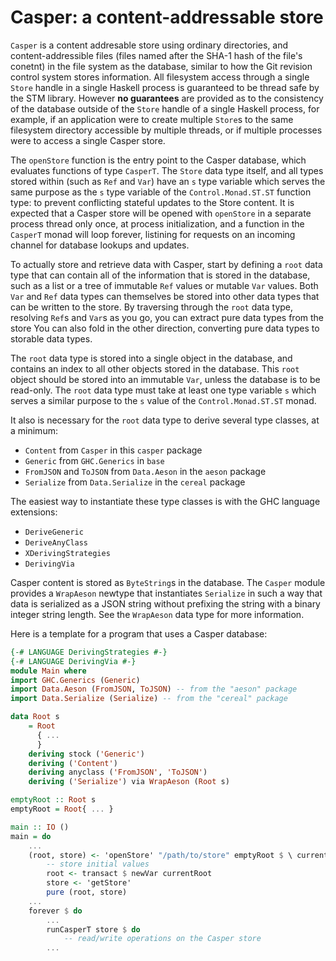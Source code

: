 # Casper: a content-addressable store

`Casper` is a content addresable store using ordinary directories, and
content-addressible files (files named after the SHA-1 hash of the file's
conetnt) in the file system as the database, similar to how the Git revision
control system stores information. All filesystem access through a single
`Store` handle in a single Haskell process is guaranteed to be thread safe by
the STM library. However **no guarantees** are provided as to the consistency
of the database outside of the `Store` handle of a single Haskell process, for
example, if an application were to create multiple `Store`s to the same
filesystem directory accessible by multiple threads, or if multiple processes
were to access a single Casper store.

The `openStore` function is the entry point to the Casper database, which
evaluates functions of type `CasperT`. The `Store` data type itself, and all
types stored within (such as `Ref` and `Var`) have an `s` type variable which
serves the same purpose as the `s` type variable of the `Control.Monad.ST.ST`
function type: to prevent conflicting stateful updates to the Store content. It
is expected that a Casper store will be opened with `openStore` in a separate
process thread only once, at process initialization, and a function in the
`CasperT` monad will loop forever, listining for requests on an incoming
channel for database lookups and updates.

To actually store and retrieve data with Casper, start by defining a `root`
data type that can contain all of the information that is stored in the
database, such as a list or a tree of immutable `Ref` values or mutable `Var`
values. Both `Var` and `Ref` data types can themselves be stored into other
data types that can be written to the store. By traversing through the `root`
data type, resolving `Ref`s and `Var`s as you go, you can extract pure data
types from the store You can also fold in the other direction, converting pure
data types to storable data types.

The `root` data type is stored into a single object in the database, and
contains an index to all other objects stored in the database. This `root`
object should be stored into an immutable `Var`, unless the database is to be
read-only. The `root` data type must take at least one type variable `s` which
serves a similar purpose to the `s` value of the `Control.Monad.ST.ST` monad.

It also is necessary for the `root` data type to derive several type classes,
at a minimum:

  - `Content` from `Casper` in this `casper` package
  - `Generic` from `GHC.Generics` in `base`
  - `FromJSON` and `ToJSON` from `Data.Aeson` in the `aeson` package
  - `Serialize` from `Data.Serialize` in the `cereal` package

The easiest way to instantiate these type classes is with the GHC language
extensions:

  - `DeriveGeneric`
  - `DeriveAnyClass`
  - `XDerivingStrategies`
  - `DerivingVia`

Casper content is stored as `ByteString`s in the database. The `Casper` module
provides a `WrapAeson` newtype that instantiates `Serialize` in such a way that
data is serialized as a JSON string without prefixing the string with a binary
integer string length. See the `WrapAeson` data type for more information.

Here is a template for a program that uses a Casper database:

```haskell
{-# LANGUAGE DerivingStrategies #-}
{-# LANGUAGE DerivingVia #-}
module Main where
import GHC.Generics (Generic)
import Data.Aeson (FromJSON, ToJSON) -- from the "aeson" package
import Data.Serialize (Serialize) -- from the "cereal" package

data Root s
    = Root
      { ...
      }
    deriving stock ('Generic')
    deriving ('Content')
    deriving anyclass ('FromJSON', 'ToJSON')
    deriving ('Serialize') via WrapAeson (Root s)

emptyRoot :: Root s
emptyRoot = Root{ ... }

main :: IO ()
main = do
    ...
    (root, store) <- 'openStore' "/path/to/store" emptyRoot $ \ currentRoot -> do
        -- store initial values
        root <- transact $ newVar currentRoot
        store <- 'getStore'
        pure (root, store)
    ...
    forever $ do
        ...
        runCasperT store $ do
            -- read/write operations on the Casper store
        ...
```
